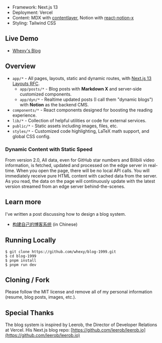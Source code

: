 

- Framework: Next.js 13
- Deployment: Vercel
- Content: MDX with [contentlayer](https://github.com/contentlayerdev/contentlayer), Notion with [react-notion-x](https://github.com/NotionX/react-notion-x)
- Styling: Tailwind CSS

## Live Demo

- [Whexy's Blog](https://www.whexy.com)

## Overview

- `app/*` - All pages, layouts, static and dynamic routes, with [Next.js 13 Layouts RFC](https://nextjs.org/blog/layouts-rfc).
  - `app/posts/*` - Blog posts with **Markdown X** and server-side customized components.
  - `app/dyn/*` - Realtime updated posts (I call them "dynamic blogs") with **Notion** as the backend CMS.
- `components/*` - React components designed for boosting the reading experience.
- `lib/*` - Collection of helpful utilities or code for external services.
- `public/*` - Static assets including images, files, etc.
- `styles/*` - Customized code highlighting, LaTeX math support, and global CSS config.

### Dynamic Content with Static Speed

From version 2.0, All data, even for GitHub star numbers and Bilibili video information, is fetched, updated and processed on the edge server in real-time.
When you open the page, there will be no local API calls. You will immediately receive pure HTML content with cached data from the server. As you read, the data on the page will continuously update with the latest version streamed from an edge server behind-the-scenes.

## Learn more

I've written a post discussing how to design a blog system.

- [构建自己的博客系统](https://www.whexy.com/posts/blog-diy) (in Chinese)

## Running Locally

```shell
$ git clone https://github.com/whexy/blog-1999.git
$ cd blog-1999
$ pnpm install
$ pnpm run dev
```

## Cloning / Fork

Please follow the MIT license and remove all of my personal information (resume, blog posts, images, etc.).

## Special Thanks

The blog system is inspired by Leerob, the Director of Developer Relations at Vercel. His Next.js blog repo: [https://github.com/leerob/leerob.io](https://github.com/leerob/leerob.io)
